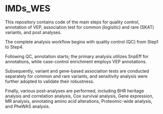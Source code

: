 # IMDs_WES
This repository contains code of the main steps for quality control, annotation of VEP, association test for common (logisitic) and rare (SKAT) variants, and post analyses.

The complete analysis workflow begins with quality control (QC) from Step1 to Step4. 

Following QC, annotation starts; the primary analysis utilizes SnpEff for annotations, while case-control enrichment employs VEP annotations. 

Subsequently, variant and gene-based association tests are conducted separately for common and rare variants, and sensitivity analysis were further adopted to validate their robustness.

Finally, various post-analyses are performed, including BHR heritage analysis and correlation analysis, Cox survival analysis, Gene expression, MR analysis, annotating amino acid alterations, Proteomic-wide analysis, and PheWAS analysis. 
